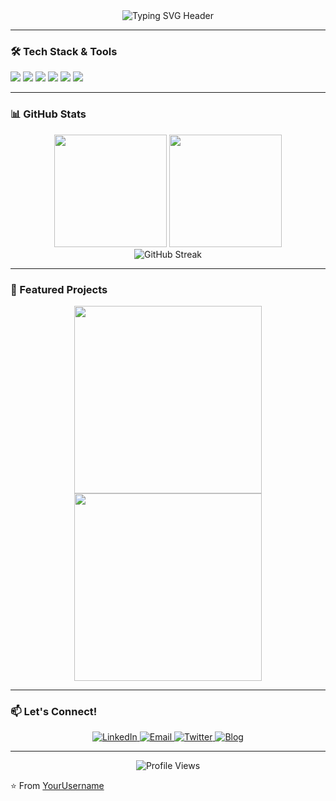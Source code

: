 <div align="center">
  <img src="https://readme-typing-svg.demolab.com?font=Fira+Code&size=30&duration=2800&pause=2000&color=7A3EFF&center=true&vCenter=true&width=940&lines=Hi+there+%F0%9F%91%8B%2C+I'm+[Kuna Hasada];Welcome+to+my+GitHub+Profile!" alt="Typing SVG Header" />
</div>

---

### 🛠️ Tech Stack & Tools

![](https://img.shields.io/badge/Code-Python-informational?style=flat&logo=python&logoColor=white&color=2bbc8a)
![](https://img.shields.io/badge/Code-JavaScript-informational?style=flat&logo=javascript&logoColor=white&color=2bbc8a)
![](https://img.shields.io/badge/Tools-React-informational?style=flat&logo=react&logoColor=white&color=2bbc8a)
![](https://img.shields.io/badge/Tools-Node.js-informational?style=flat&logo=node.js&logoColor=white&color=2bbc8a)
![](https://img.shields.io/badge/Cloud-AWS-informational?style=flat&logo=amazon-aws&logoColor=white&color=2bbc8a)
![](https://img.shields.io/badge/Database-PostgreSQL-informational?style=flat&logo=postgresql&logoColor=white&color=2bbc8a)

---

### 📊 GitHub Stats

<div align="center">
  <img height="180em" src="https://github-readme-stats.vercel.app/api?username=[Kuna-Hasada]&show_icons=true&theme=radical&count_private=true" />
  <img height="180em" src="https://github-readme-stats.vercel.app/api/top-langs/?username=[Kuna-Hasada]&layout=compact&theme=radical" />
</div>

<div align="center">
  <img src="https://github-readme-streak-stats.herokuapp.com/?user=[Kuna-Hasada]&theme=radical" alt="GitHub Streak" />
</div>

---

### 🌟 Featured Projects

<div align="center">
  <a href="[Project1-URL]">
    <img align="center" src="[Project1-Image-URL]" width="300" height="auto" />
  </a>
  <a href="[Project2-URL]">
    <img align="center" src="[Project2-Image-URL]" width="300" height="auto" />
  </a>
</div>

---

### 📫 Let's Connect!

<div align="center">
  <a href="[Your-LinkedIn-URL]">
    <img src="https://img.icons8.com/color/48/000000/linkedin.png" alt="LinkedIn"/>
  </a>
  <a href="mailto:[Your-Email]">
    <img src="https://img.icons8.com/color/48/000000/gmail.png" alt="Email"/>
  </a>
  <a href="[Your-Twitter-URL]">
    <img src="https://img.icons8.com/color/48/000000/twitter--v1.png" alt="Twitter"/>
  </a>
  <a href="[Your-Blog-URL]">
    <img src="https://img.icons8.com/color/48/000000/wordpress--v1.png" alt="Blog"/>
  </a>
</div>

---

<div align="center">
  <img src="https://komarev.com/ghpvc/?username=[Kuna-Hasada]&color=blueviolet&style=flat" alt="Profile Views" />
</div>

⭐ From [YourUsername](https://github.com/[Kuna-Hasada])
